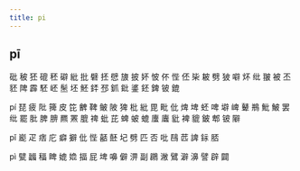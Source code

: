 ```yaml
---
title: pi
---
```


## pī
砒
秛
狉
磇
秠
礔
紕
批
礕
抷
憵
旇
披
妚
怶
伓
悂
伾
枈
耚
劈
狓
噼
炋
纰
翍
被
丕
豾
陴
霹
駓
岯
髬
坯
魾
銔
邳
釽
鈚
錃
鉟
錍
铍
鎞






pí
琵
疲
阰
篺
皮
笓
朇
鞞
鲏
陂
猈
枇
紕
毘
毗
仳
焷
埤
蚽
啤
壀
崥
鼙
鵧
魮
鮍
罢
纰
罷
肶
脾
腗
羆
罴
膍
禆
蚍
芘
蜱
蚾
螕
螷
蠯
豼
裨
貔
鈹
郫
铍
隦












pǐ
嶏
疋
痞
庀
癖
擗
仳
悂
嚭
噽
圮
劈
匹
否
吡
鴄
苉
諀
銢
脴











pì
甓
疈
稫
睥
媲
嫓
揊
屁
埤
嚊
僻
淠
副
鸊
潎
鷿
澼
濞
譬
辟
闢
